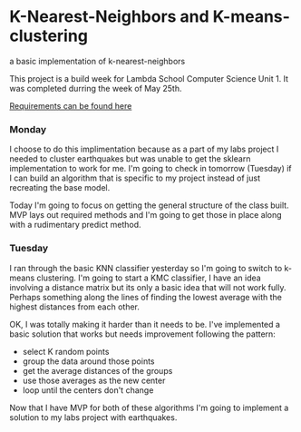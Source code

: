 # K-Nearest-Neighbors and K-means-clustering
a basic implementation of k-nearest-neighbors

This project is a build week for Lambda School Computer Science Unit 1. It was completed durring the week of May 25th.

[Requirements can be found here](https://github.com/LambdaSchool/CS-Data-Science-Build-Week-I)

### Monday

I choose to do this implimentation because as a part of my labs project I needed to cluster earthquakes but was unable to get the sklearn implementation to work for me. I'm going to check in tomorrow (Tuesday) if I can build an algorithm that is specific to my project instead of just recreating the base model.

Today I'm going to focus on getting the general structure of the class built. MVP lays out required methods and I'm going to get those in place along with a rudimentary predict method.


### Tuesday

I ran through the basic KNN classifier yesterday so I'm going to switch to k-means clustering. I'm going to start a KMC classifier, I have an idea involving a distance matrix but its only a basic idea that will not work fully. Perhaps something along the lines of finding the lowest average with the highest distances from each other.

OK, I was totally making it harder than it needs to be. I've implemented a basic solution that works but needs improvement following the pattern:
- select K random points
- group the data around those points
- get the average distances of the groups
- use those averages as the new center
- loop until the centers don't change

Now that I have MVP for both of these algorithms I'm going to implement a solution to my labs project with earthquakes.
